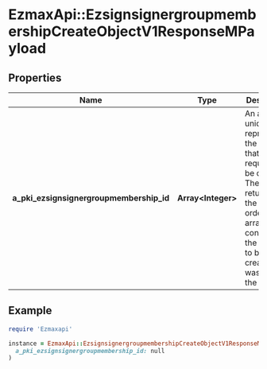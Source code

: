 # EzmaxApi::EzsignsignergroupmembershipCreateObjectV1ResponseMPayload

## Properties

| Name | Type | Description | Notes |
| ---- | ---- | ----------- | ----- |
| **a_pki_ezsignsignergroupmembership_id** | **Array&lt;Integer&gt;** | An array of unique IDs representing the object that were requested to be created.  They are returned in the same order as the array containing the objects to be created that was sent in the request. |  |

## Example

```ruby
require 'Ezmaxapi'

instance = EzmaxApi::EzsignsignergroupmembershipCreateObjectV1ResponseMPayload.new(
  a_pki_ezsignsignergroupmembership_id: null
)
```

